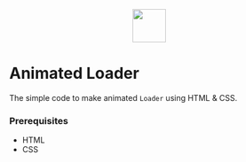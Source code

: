 <div align="center">
  <img height="60" src="https://user-images.githubusercontent.com/85709371/153715643-d0d2a5b8-3be9-41bc-9885-de1dc5808a20.png">
</div>

# Animated Loader
The simple code to make animated `Loader` using HTML & CSS.

### Prerequisites
- HTML
- CSS

